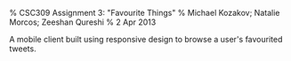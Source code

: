 % CSC309 Assignment 3: "Favourite Things"
% Michael Kozakov; Natalie Morcos; Zeeshan Qureshi
% 2 Apr 2013

A mobile client built using responsive design to browse a user's favourited tweets.

